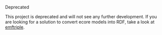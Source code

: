 Deprecated

This project is deprecated and will not see any further development. If you are looking for a solution to convert ecore models into RDF, take a look at [emftriple](https://github.com/ghillairet/emf4sw).

